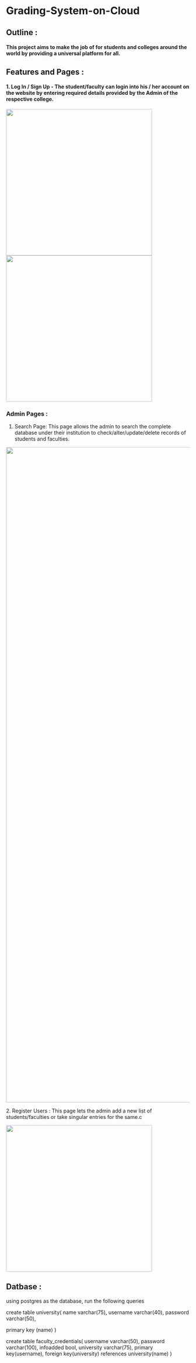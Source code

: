 # Grading-System-on-Cloud
## Outline  :
#### This  project  aims  to make the job of for students and colleges around the world by providing a universal platform for all.

## Features  and  Pages :
#### 1. Log In / Sign Up - The  student/faculty  can  login into his / her  account  on  the  website  by  entering  required  details  provided by the Admin of the respective college.
<p float="left">
  <img src="https://user-images.githubusercontent.com/35409637/124342844-b701e500-dbcf-11eb-8442-fe79a83f1032.png" width="400"/>
<img src="https://user-images.githubusercontent.com/35409637/124342878-f03a5500-dbcf-11eb-8f2c-770958b378cf.png" width="400"/>
</p>

### Admin Pages : 

1. Search Page:  This  page allows the admin to search the complete database under their institution to check/alter/update/delete records of students and faculties.
<p float="left">
  <img src="https://user-images.githubusercontent.com/35409637/124342969-b7e74680-dbd0-11eb-8332-b8942d0b0d79.png" width="1792"/>
</p>
2. Register Users :  This  page lets the admin add a new list of students/faculties or take singular entries for the same.c
<p float="left">
  <img src="https://user-images.githubusercontent.com/45822642/117270246-a1459d00-ae76-11eb-8fa4-91f4a0fe1225.jpeg" width="400">
</p>


## Datbase :
using postgres as the database, run the following queries

create table university(
  name varchar(75),
  username varchar(40),
  password varchar(50),
  
  primary key (name)
)

create table faculty_credentials(
	username varchar(50),
	password varchar(100),
	infoadded bool,
	university varchar(75),
	primary key(username),
	foreign key(university) references university(name)
)
